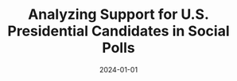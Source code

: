 ---
title: "Analyzing Support for U.S. Presidential Candidates in Social Polls"
collection: publications
date: 2024-01-01
year: 2024
venue: 'JQD:DM (AAAI ICWSM)'
paperurl: 'https://journalqd.org/article/view/5897/4514'
resourceslug: no_resource
authors: 'S. Scarano, V. Vasudevan, M. Samory, J. Yang, and P.A. Grabowicz'
---